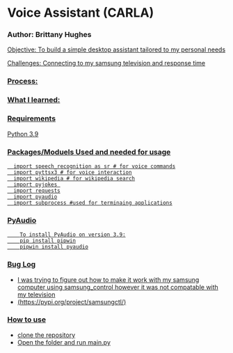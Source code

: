# Voice Assistant (CARLA)
### Author: Brittany Hughes 

<u>
Objective: To build a simple desktop assistant tailored to my personal needs

Challenges: Connecting to my samsung television and response time

### Process:  
<p></p>

### What I learned: 
 
### Requirements
Python 3.9

### Packages/Moduels Used and needed for usage

```
  import speech_recognition as sr # for voice commands
  import pyttsx3 # for voice interaction
  import wikipedia # for wikipedia search
  import pyjokes 
  import requests
  import pyaudio
  import subprocess #used for terminaing applications
```

### PyAudio
```
    To install PyAudio on version 3.9:
    pip install pipwin
    pipwin install pyaudio
```
### Bug Log
  - I was trying to figure out how to make it work with my samsung computer using samsung_control however it was not compatable with my television
  - (https://pypi.org/project/samsungctl/)
    
### How to use
<ul>
 <li>clone the repository</li> 
 <li>Open the folder and run main.py</li> 
</ul>
 


